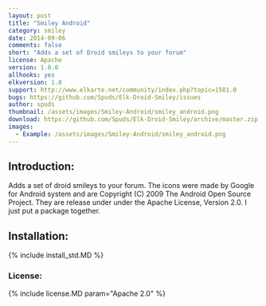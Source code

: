 ```yaml
---
layout: post
title: "Smiley Android"
category: smiley
date: 2014-09-06
comments: false
short: "Adds a set of Droid smileys to your forum"
license: Apache
version: 1.0.0
allhooks: yes
elkversion: 1.0
support: http://www.elkarte.net/community/index.php?topic=1581.0
bugs: https://github.com/Spuds/Elk-Droid-Smiley/issues
author: spuds
thumbnail: /assets/images/Smiley-Android/smiley_android.png
download: https://github.com/Spuds/Elk-Droid-Smiley/archive/master.zip
images:
  - Example: /assets/images/Smiley-Android/smiley_android.png
---
```


## Introduction:
Adds a set of droid smileys to your forum. The icons were made by Google for Android system and are Copyright (C) 2009 The Android Open Source Project. They are release under under the Apache License, Version 2.0.  I just put a package together.

## Installation:
{% include install_std.MD %}

### License:
{% include license.MD param="Apache 2.0" %}